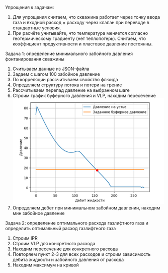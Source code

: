 Упрощения к задачам:
1. Для упрощения считаем, что скважина работает через точку ввода газа и входной расход = расходу через
клапан при переводе в стандартные условия.
2. При расчёте учитывайте, что температура меняется согласно геотермическому градиенту (нет теплопотерь).
Считаем, что коэффициент продуктивности и пластовое давление постоянны.

Задача 1: определение минимального забойного давления фонтанирования скважины
1. Считываем данные из JSON-файла
2. Задаем с шагом 100 забойное давление
3. По корреляции рассчитываем свойство флюида
4. Определяем структуру потока и потери на трение
5. Рассчитываем перепад давление на выбранном шаге
6. Строим график буферного давления и VLP, находим пересечение
![img.png](img.png)
7. Определяем дебет при минимальном забойном давлении, находим мин забойное давление


Задача 2: определение оптимального расхода газлифтного газа и определить оптимальный
расход газлифтного газа
 1. Строим IPR
 2. Строим VLP для конкретного расхода
 3. Находим пересечение для конкретного расхода
 4. Повторяем пункт 2-3 для всех расходов и строим зависимость дебита жидкости и забойного давления
 от расхода
 5. Находим максимум на кривой